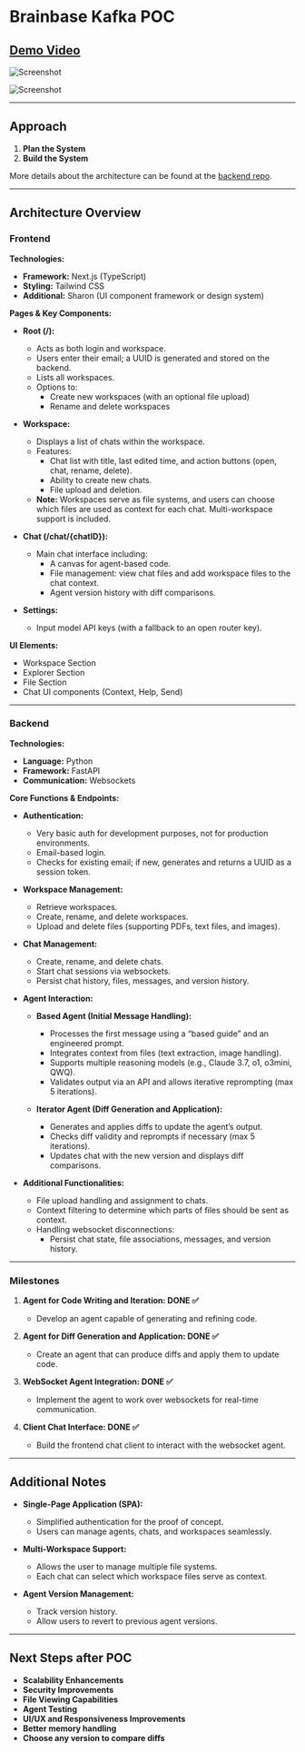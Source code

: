 # Brainbase Kafka POC

## [Demo Video](https://youtu.be/to9kwjJGY74)

![Screenshot](https://i.postimg.cc/0jyXs7Rs/Screenshot-2025-03-22-at-6-18-48-AM.png)

![Screenshot](https://i.postimg.cc/1z4psM4M/Screenshot-2025-03-22-at-6-21-18-AM.png)

---

## Approach

1. **Plan the System**
2. **Build the System**

More details about the architecture can be found at the [backend repo](https://github.com/numinousmuses/brainbase-kafka-backend).

---

## Architecture Overview

### Frontend

**Technologies:**
- **Framework:** Next.js (TypeScript)
- **Styling:** Tailwind CSS
- **Additional:** Sharon (UI component framework or design system)

**Pages & Key Components:**

- **Root (/):**
  - Acts as both login and workspace.
  - Users enter their email; a UUID is generated and stored on the backend.
  - Lists all workspaces.
  - Options to:
    - Create new workspaces (with an optional file upload)
    - Rename and delete workspaces

- **Workspace:**
  - Displays a list of chats within the workspace.
  - Features:
    - Chat list with title, last edited time, and action buttons (open, chat, rename, delete).
    - Ability to create new chats.
    - File upload and deletion.
  - **Note:** Workspaces serve as file systems, and users can choose which files are used as context for each chat. Multi-workspace support is included.

- **Chat (/chat/{chatID}):**
  - Main chat interface including:
    - A canvas for agent-based code.
    - File management: view chat files and add workspace files to the chat context.
    - Agent version history with diff comparisons.

- **Settings:**
  - Input model API keys (with a fallback to an open router key).

**UI Elements:**
- Workspace Section
- Explorer Section
- File Section
- Chat UI components (Context, Help, Send)

---

### Backend

**Technologies:**
- **Language:** Python
- **Framework:** FastAPI
- **Communication:** Websockets

**Core Functions & Endpoints:**

- **Authentication:**
  - Very basic auth for development purposes, not for production environments.
  - Email-based login.
  - Checks for existing email; if new, generates and returns a UUID as a session token.

- **Workspace Management:**
  - Retrieve workspaces.
  - Create, rename, and delete workspaces.
  - Upload and delete files (supporting PDFs, text files, and images).

- **Chat Management:**
  - Create, rename, and delete chats.
  - Start chat sessions via websockets.
  - Persist chat history, files, messages, and version history.

- **Agent Interaction:**
  - **Based Agent (Initial Message Handling):**
    - Processes the first message using a “based guide” and an engineered prompt.
    - Integrates context from files (text extraction, image handling).
    - Supports multiple reasoning models (e.g., Claude 3.7, o1, o3mini, QWQ).
    - Validates output via an API and allows iterative reprompting (max 5 iterations).
  
  - **Iterator Agent (Diff Generation and Application):**
    - Generates and applies diffs to update the agent’s output.
    - Checks diff validity and reprompts if necessary (max 5 iterations).
    - Updates chat with the new version and displays diff comparisons.

- **Additional Functionalities:**
  - File upload handling and assignment to chats.
  - Context filtering to determine which parts of files should be sent as context.
  - Handling websocket disconnections:
    - Persist chat state, file associations, messages, and version history.

---

### Milestones

1. **Agent for Code Writing and Iteration: DONE ✅**
   - Develop an agent capable of generating and refining code.

2. **Agent for Diff Generation and Application: DONE ✅**
   - Create an agent that can produce diffs and apply them to update code.

3. **WebSocket Agent Integration: DONE ✅**
   - Implement the agent to work over websockets for real-time communication.

4. **Client Chat Interface: DONE ✅**
   - Build the frontend chat client to interact with the websocket agent.

---

## Additional Notes

- **Single-Page Application (SPA):**
  - Simplified authentication for the proof of concept.
  - Users can manage agents, chats, and workspaces seamlessly.

- **Multi-Workspace Support:**
  - Allows the user to manage multiple file systems.
  - Each chat can select which workspace files serve as context.

- **Agent Version Management:**
  - Track version history.
  - Allow users to revert to previous agent versions.

---

## Next Steps after POC

- **Scalability Enhancements**
- **Security Improvements**
- **File Viewing Capabilities**
- **Agent Testing**
- **UI/UX and Responsiveness Improvements**
- **Better memory handling**
- **Choose any version to compare diffs**
